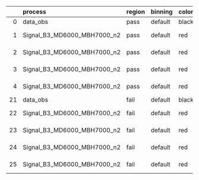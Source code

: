 |    | process                     | region   | binning   | color   | process_type   |   scale | variation   | source_filename                                                      | source_histname    | alias                       | title     |   combine_idx |     lnN |   shapes | syst_type   | direction   | variation_alias   |
|---:|:----------------------------|:---------|:----------|:--------|:---------------|--------:|:------------|:---------------------------------------------------------------------|:-------------------|:----------------------------|:----------|--------------:|--------:|---------:|:------------|:------------|:------------------|
|  0 | data_obs                    | pass     | default   | black   | DATA           |       1 | nominal     | ./histograms_for_2DAlphabet_v18//BH_Data.root                        | hpass              | Data                        | Data      |           nan | nan     |      nan | nan         | nan         | nan               |
|  1 | Signal_B3_MD6000_MBH7000_n2 | pass     | default   | red     | SIGNAL         |       1 | lumi        | ./histograms_for_2DAlphabet_v18//BH_Signal_B3_MD6000_MBH7000_n2.root | hpass              | Signal_B3_MD6000_MBH7000_n2 | BH signal |           nan |   1.016 |      nan | lnN         | nan         | nan               |
|  2 | Signal_B3_MD6000_MBH7000_n2 | pass     | default   | red     | SIGNAL         |       1 | SVM         | ./histograms_for_2DAlphabet_v18//BH_Signal_B3_MD6000_MBH7000_n2.root | hpass_SVMsyst_up   | Signal_B3_MD6000_MBH7000_n2 | BH signal |           nan | nan     |        1 | shapes      | Up          | SVMsyst           |
|  3 | Signal_B3_MD6000_MBH7000_n2 | pass     | default   | red     | SIGNAL         |       1 | SVM         | ./histograms_for_2DAlphabet_v18//BH_Signal_B3_MD6000_MBH7000_n2.root | hpass_SVMsyst_down | Signal_B3_MD6000_MBH7000_n2 | BH signal |           nan | nan     |        1 | shapes      | Down        | SVMsyst           |
|  4 | Signal_B3_MD6000_MBH7000_n2 | pass     | default   | red     | SIGNAL         |       1 | nominal     | ./histograms_for_2DAlphabet_v18//BH_Signal_B3_MD6000_MBH7000_n2.root | hpass              | Signal_B3_MD6000_MBH7000_n2 | BH signal |           nan | nan     |      nan | nan         | nan         | nan               |
| 21 | data_obs                    | fail     | default   | black   | DATA           |       1 | nominal     | ./histograms_for_2DAlphabet_v18//BH_Data.root                        | hfail              | Data                        | Data      |           nan | nan     |      nan | nan         | nan         | nan               |
| 22 | Signal_B3_MD6000_MBH7000_n2 | fail     | default   | red     | SIGNAL         |       1 | lumi        | ./histograms_for_2DAlphabet_v18//BH_Signal_B3_MD6000_MBH7000_n2.root | hfail              | Signal_B3_MD6000_MBH7000_n2 | BH signal |           nan |   1.016 |      nan | lnN         | nan         | nan               |
| 23 | Signal_B3_MD6000_MBH7000_n2 | fail     | default   | red     | SIGNAL         |       1 | SVM         | ./histograms_for_2DAlphabet_v18//BH_Signal_B3_MD6000_MBH7000_n2.root | hfail_SVMsyst_up   | Signal_B3_MD6000_MBH7000_n2 | BH signal |           nan | nan     |        1 | shapes      | Up          | SVMsyst           |
| 24 | Signal_B3_MD6000_MBH7000_n2 | fail     | default   | red     | SIGNAL         |       1 | SVM         | ./histograms_for_2DAlphabet_v18//BH_Signal_B3_MD6000_MBH7000_n2.root | hfail_SVMsyst_down | Signal_B3_MD6000_MBH7000_n2 | BH signal |           nan | nan     |        1 | shapes      | Down        | SVMsyst           |
| 25 | Signal_B3_MD6000_MBH7000_n2 | fail     | default   | red     | SIGNAL         |       1 | nominal     | ./histograms_for_2DAlphabet_v18//BH_Signal_B3_MD6000_MBH7000_n2.root | hfail              | Signal_B3_MD6000_MBH7000_n2 | BH signal |           nan | nan     |      nan | nan         | nan         | nan               |
